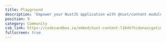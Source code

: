 ```yaml
---
title: Playground
description: 'Empower your NuxtJS application with @nuxt/content module: write in a content/ directory and fetch your Markdown, JSON, YAML and CSV files through a MongoDB like API, acting as a Git-based Headless CMS.'
position: 9
category: Community
csb_link: https://codesandbox.io/embed/nuxt-content-l164h?hidenavigation=1&theme=dark
fullscreen: true
---
```


<code-sandbox :src="csb_link"></code-sandbox>
